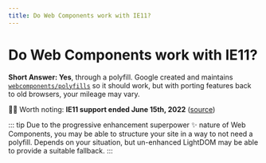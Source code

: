 ```yaml
---
title: Do Web Components work with IE11?
---
```


# Do Web Components work with IE11?

**Short Answer: Yes**, through a polyfill. Google created and maintains [`webcomponents/polyfills`](https://github.com/webcomponents/polyfills) so it should work, but with porting features back to old browsers, your mileage may vary.

🙋‍♀️ Worth noting: **IE11 support ended June 15th, 2022** ([source](https://docs.microsoft.com/en-us/lifecycle/announcements/internet-explorer-11-end-of-support))

::: tip
Due to the progressive enhancement superpower :sparkles:  nature of Web Components, you may be able to structure your site in a way to not need a polyfill. Depends on your situation, but un-enhanced LightDOM may be able to provide a suitable fallback.
:::
